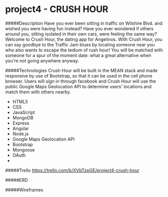 # project4 - CRUSH HOUR

#####Description
Have you ever been sitting in traffic on Wilshire Blvd. and wished you were having fun instead? Have you ever wondered if others around you, sitting isolated in their own cars, were feeling the same way? Welcome to Crush Hour, the dating app for Angelinos. With Crush Hour, you can say goodbye to the Traffic Jam blues by locating someone near you who also wants to escape the tedium of rush hour! You will be matched with someone for a spur of the moment date: what a great alternative when you're not going anywhere anyway.

#####Technologies
Crush Hour will be built in the MEAN stack and made responsive by use of Bootstrap, so that it can be used in the cell phone browser. Users will sign in through facebook and Crush Hour will use the public Google Maps Geolocation API to determine users' locations and match them with others nearby. 

- HTML5
- CSS
- JavaScript
- MongoDB
- Express
- Angular
- Node.js
- Google Maps Geolocation API
- Bootstrap
- Mongoose
- OAuth
-

#####Trello
https://trello.com/b/XVbTzpGE/project4-crush-hour

#####ERD

#####Wireframes
